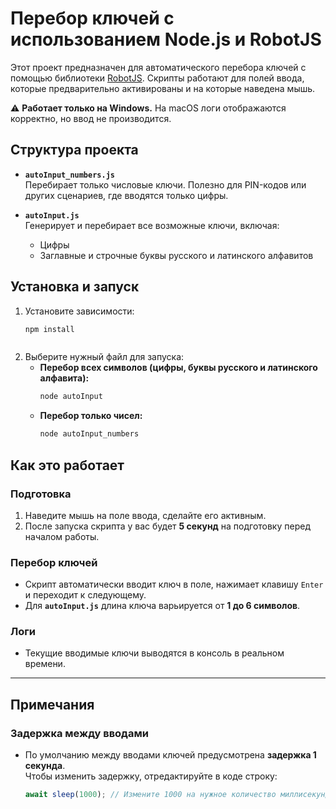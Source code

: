 # Перебор ключей с использованием Node.js и RobotJS

Этот проект предназначен для автоматического перебора ключей с помощью библиотеки [RobotJS](https://robotjs.io/). Скрипты работают для полей ввода, которые предварительно активированы и на которые наведена мышь. 

⚠️ **Работает только на Windows.** На macOS логи отображаются корректно, но ввод не производится.

## Структура проекта

- **`autoInput_numbers.js`**  
  Перебирает только числовые ключи. Полезно для PIN-кодов или других сценариев, где вводятся только цифры.

- **`autoInput.js`**  
  Генерирует и перебирает все возможные ключи, включая:
  - Цифры
  - Заглавные и строчные буквы русского и латинского алфавитов

## Установка и запуск

1. Установите зависимости:
   ```bash
   npm install



2. Выберите нужный файл для запуска:
   - **Перебор всех символов (цифры, буквы русского и латинского алфавита):**
     ```bash
     node autoInput
     ```
   - **Перебор только чисел:**
     ```bash
     node autoInput_numbers
     ```

## Как это работает

### Подготовка
1. Наведите мышь на поле ввода, сделайте его активным.
2. После запуска скрипта у вас будет **5 секунд** на подготовку перед началом работы.

### Перебор ключей
- Скрипт автоматически вводит ключ в поле, нажимает клавишу `Enter` и переходит к следующему.
- Для **`autoInput.js`** длина ключа варьируется от **1 до 6 символов**.

### Логи
- Текущие вводимые ключи выводятся в консоль в реальном времени.

---

## Примечания

### Задержка между вводами
- По умолчанию между вводами ключей предусмотрена **задержка 1 секунда**.  
  Чтобы изменить задержку, отредактируйте в коде строку:
  ```javascript
  await sleep(1000); // Измените 1000 на нужное количество миллисекунд
